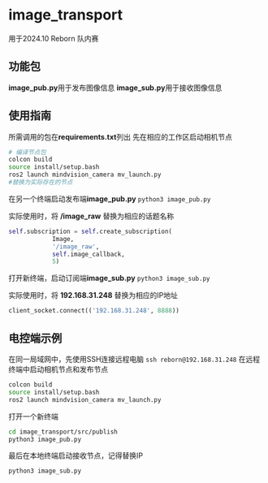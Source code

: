 # image_transport
用于2024.10 Reborn 队内赛
## 功能包
**image_pub.py**用于发布图像信息
**image_sub.py**用于接收图像信息
## 使用指南
所需调用的包在**requirements.txt**列出
先在相应的工作区启动相机节点
```bash
# 编译节点包
colcon build
source install/setup.bash
ros2 launch mindvision_camera mv_launch.py 
#替换为实际存在的节点
```
在另一个终端启动发布端**image_pub.py** `python3 image_pub.py`

实际使用时，将 **/image_raw** 替换为相应的话题名称
```python
self.subscription = self.create_subscription(
            Image,
            '/image_raw',
            self.image_callback,
            5)  
```
打开新终端，启动订阅端**image_sub.py** `python3 image_sub.py`

实际使用时，将 **192.168.31.248** 替换为相应的IP地址
```python
client_socket.connect(('192.168.31.248', 8888))
```
## 电控端示例
在同一局域网中，先使用SSH连接远程电脑
`ssh reborn@192.168.31.248`
在远程终端中启动相机节点和发布节点
```bash
colcon build
source install/setup.bash
ros2 launch mindvision_camera mv_launch.py 
```
打开一个新终端
```bash
cd image_transport/src/publish
python3 image_pub.py
```
最后在本地终端启动接收节点，记得替换IP
```bash
python3 image_sub.py
```
